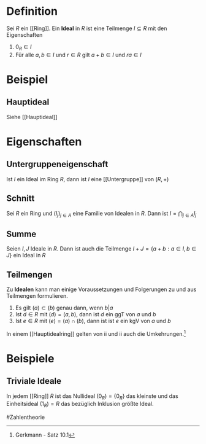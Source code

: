 # Definition
Sei $R$ ein [[Ring]]. Ein **Ideal** in $R$ ist eine Teilmenge $I \subseteq R$ mit den Eigenschaften 
1. $0_R \in I$
2. Für alle $a, b \in I$ und $r \in R$ gilt $a + b \in I$ und $ra \in I$

# Beispiel
## Hauptideal
Siehe [[Hauptideal]]

# Eigenschaften
## Untergruppeneigenschaft
Ist $I$ ein Ideal im Ring $R$, dann ist $I$ eine [[Untergruppe]] von $(R, +)$

## Schnitt
Sei $R$ ein Ring und $(I_j)_{j\in A}$ eine Familie von Idealen in $R$. Dann ist $I = \bigcap_{j \in A} I_j$

## Summe
Seien $I, J$ Ideale in $R$. Dann ist auch die Teilmenge $I+J = \{a+b : a \in I, b \in J\}$ ein Ideal in $R$

## Teilmengen
Zu **Idealen** kann man einige Voraussetzungen und Folgerungen zu und aus Teilmengen formulieren.
1. Es gilt $(a) \subset (b)$ genau dann, wenn $b | a$
2. Ist $d \in R$ mit $(d) = (a, b)$, dann ist $d$ ein ggT von $a$ und $b$
3. Ist $e \in R$ mit $(e) = (a) \cap (b)$, dann ist ist $e$ ein kgV von $a$ und $b$

In einem [[Hauptidealring]] gelten von ii und ii auch die Umkehrungen.[^1]

# Beispiele
## Triviale Ideale
In jedem [[Ring]] $R$ ist das Nullideal $(0_R) = \{0_R\}$ das kleinste und das Einheitsideal $(1_R) = R$ das bezüglich Inklusion größte Ideal.


#Zahlentheorie 

[^1]: Gerkmann - Satz 10.1